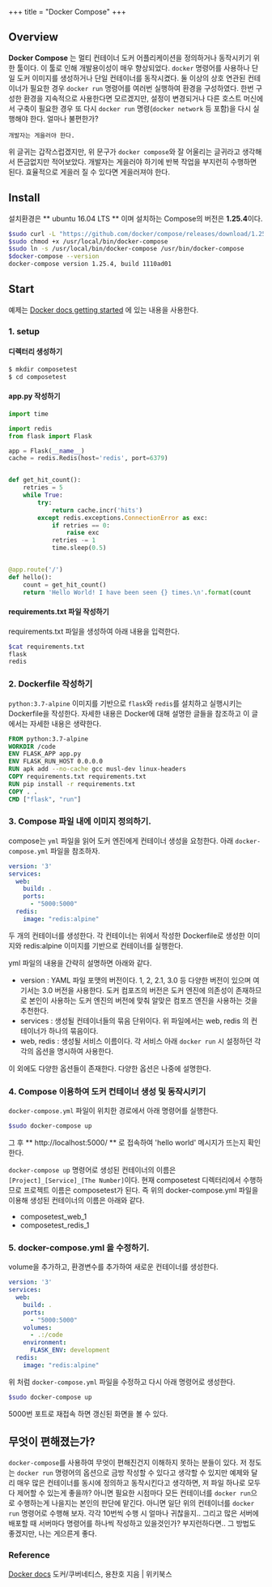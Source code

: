 +++
title = "Docker Compose"
+++

## Overview 

**Docker Compose** 는 멀티 컨테이너 도커 어플리케이션을 정의하거나 동작시키기 위한 툴이다. 이 툴로 인해 개발용이성이 매우 향상되었다. `docker` 명령어를 사용하나 단일 도커 이미지를 생성하거나 단일 컨테이너를 동작시켰다. 둘 이상의 상호 연관된 컨테이너가 필요한 경우 `docker run` 명령어를 여러번 실행하여 환경을 구성하였다. 한번 구성한 환경을 지속적으로 사용한다면 모르겠지만, 설정이 변경되거나 다른 호스트 머신에서 구축이 필요한 경우 또 다시 `docker run` 명령(`docker network` 등 포함)을 다시 실행해야 한다. 얼마나 불편한가?

```
개발자는 게을러야 한다.
```

위 글귀는 갑작스럽겠지만, 위 문구가 `docker compose`와 잘 어울리는 글귀라고 생각해서 뜬금없지만 적어보았다. 개발자는 게을러야 하기에 반복 작업을 부지런히 수행하면 된다. 효율적으로 게을러 질 수 있다면 게을러져야 한다. 

## Install

설치환경은 ** ubuntu 16.04 LTS ** 이며 설치하는 Compose의 버전은 **1.25.4**이다.

```bash
$sudo curl -L "https://github.com/docker/compose/releases/download/1.25.4/docker-compose-$(uname -s)-$(uname -m)" -o /usr/local/bin/docker-compose
$sudo chmod +x /usr/local/bin/docker-compose
$sudo ln -s /usr/local/bin/docker-compose /usr/bin/docker-compose
$docker-compose --version
docker-compose version 1.25.4, build 1110ad01
```

## Start

예제는 [Docker docs getting started](https://docs.docker.com/compose/gettingstarted/) 에 있는 내용을 사용한다.

### 1. setup

#### 디렉터리 생성하기

```bash
$ mkdir composetest
$ cd composetest
```

#### app.py 작성하기

```python
import time

import redis
from flask import Flask

app = Flask(__name__)
cache = redis.Redis(host='redis', port=6379)


def get_hit_count():
    retries = 5
    while True:
        try:
            return cache.incr('hits')
        except redis.exceptions.ConnectionError as exc:
            if retries == 0:
                raise exc
            retries -= 1
            time.sleep(0.5)


@app.route('/')
def hello():
    count = get_hit_count()
    return 'Hello World! I have been seen {} times.\n'.format(count
```

#### requirements.txt 파일 작성하기

requirements.txt 파일을 생성하여 아래 내용을 입력한다.
```bash
$cat requirements.txt
flask
redis
```

### 2. Dockerfile 작성하기

`python:3.7-alpine` 이미지를 기반으로 `flask`와 `redis`를 설치하고 실행시키는 Dockerfile을 작성한다. 자세한 내용은 Docker에 대해 설명한 글들을 참조하고 이 글에서는 자세한 내용은 생략한다.

```dockerfile
FROM python:3.7-alpine
WORKDIR /code
ENV FLASK_APP app.py
ENV FLASK_RUN_HOST 0.0.0.0
RUN apk add --no-cache gcc musl-dev linux-headers
COPY requirements.txt requirements.txt
RUN pip install -r requirements.txt
COPY . .
CMD ["flask", "run"]
```

### 3. Compose 파일 내에 이미지 정의하기.

compose는 `yml` 파일을 읽어 도커 엔진에게 컨테이너 생성을 요청한다. 아래 `docker-compose.yml` 파일을 참조하자. 

```yaml
version: '3'
services:
  web:
    build: .
    ports:
      - "5000:5000"
  redis:
    image: "redis:alpine"
```

두 개의 컨테이너를 생성한다. 각 컨테이너는 위에서 작성한 Dockerfile로 생성한 이미지와 redis:alpine 이미지를 기반으로 컨테이너를 실행한다.

yml 파일의 내용을 간략히 설명하면 아래와 같다.

* version : YAML 파일 포맷의 버전이다. 1, 2, 2.1, 3.0 등 다양한 버전이 있으며 여기서는 3.0 버전을 사용한다. 도커 컴포즈의 버전은 도커 엔진에 의존성이 존재하므로 본인이 사용하는 도커 엔진의 버전에 맞춰 알맞은 컴포즈 엔진을 사용하는 것을 추천한다.
* services : 생성될 컨테이너들의 묶음 단위이다. 위 파일에서는 web, redis 의 컨테이너가 하나의 묶음이다.
* web, redis : 생성될 서비스 이름이다. 각 서비스 아래 `docker run` 시 설정하던 각각의 옵션을 명시하여 사용한다.

이 외에도 다양한 옵션들이 존재한다. 다양한 옵션은 나중에 설명한다.

### 4. Compose 이용하여 도커 컨테이너 생성 및 동작시키기

`docker-compose.yml` 파일이 위치한 경로에서 아래 명령어를 실행한다.

```bash
$sudo docker-compose up
```

그 후 ** http://localhost:5000/ ** 로 접속하여 'hello world' 메시지가 뜨는지 확인한다.

`docker-compose up` 명령어로 생성된 컨테이너의 이름은 `[Project]_[Service]_[The Number]`이다.
현재 composetest 디렉터리에서 수행하므로 프로젝트 이름은 composetest가 된다. 즉 위의 docker-compose.yml 파일을 이용해 생성된 컨테이너의 이름은 아래와 같다.

- composetest_web_1
- composetest_redis_1


### 5. docker-compose.yml 을 수정하기.

volume을 추가하고, 환경변수를 추가하여 새로운 컨테이너를 생성한다.

```yaml
version: '3'
services:
  web:
    build: .
    ports:
      - "5000:5000"
    volumes:
      - .:/code
    environment:
      FLASK_ENV: development
  redis:
    image: "redis:alpine"
```

위 처럼 `docker-compose.yml` 파일을 수정하고 다시 아래 명령어로 생성한다.
```bash
$sudo docker-compose up
```

5000번 포트로 재접속 하면 갱신된 화면을 볼 수 있다.


## 무엇이 편해졌는가?

`docker-compose`를 사용하여 무엇이 편해진건지 이해하지 못하는 분들이 있다. 저 정도는 `docker run` 명령어의 옵션으로 금방 작성할 수 있다고 생각할 수 있지만 예제와 달리 매우 많은 컨테이너를 동시에 정의하고 동작시킨다고 생각하면, 저 파일 하나로 모두 다 제어할 수 있는게 좋을까? 아니면 필요한 시점마다 모든 컨테이너를 `docker run`으로 수행하는게 나을지는 본인의 판단에 맡긴다. 아니면 일단 위의 컨테이너를 `docker run` 명령어로 수행해 보자. 각각 10번씩 수행 시 얼마나 귀찮을지.. 그리고 많은 서버에 배포할 때 서버마다 명령어를 하나씩 작성하고 있을것인가? 부지런하다면.. 그 방법도 좋겠지만, 나는 게으른게 좋다.

### Reference 
[Docker docs](https://docs.docker.com/compose/)
도커/쿠버네티스, 용찬호 지음 | 위키북스
